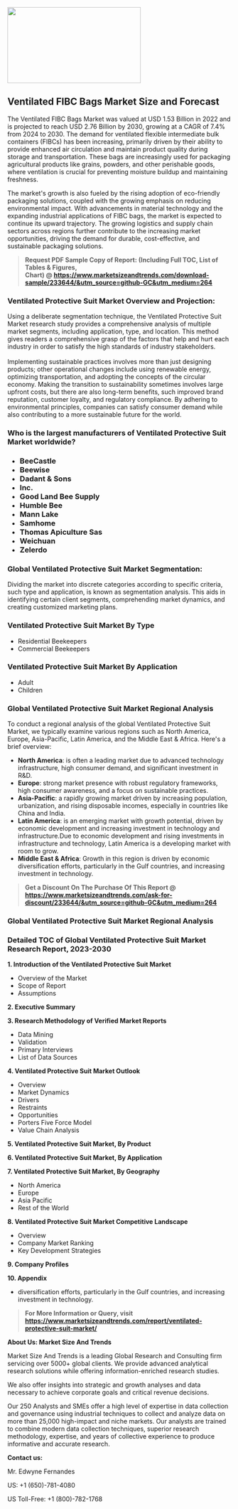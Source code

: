 <p><img class="alignnone size-medium wp-image-20088" src="https://ffe5etoiles.com/wp-content/uploads/2024/12/MST1-300x171.png" alt="" width="300" height="171" /></p><h2>Ventilated FIBC Bags Market Size and Forecast</h2><p>The Ventilated FIBC Bags Market was valued at USD 1.53 Billion in 2022 and is projected to reach USD 2.76 Billion by 2030, growing at a CAGR of 7.4% from 2024 to 2030. The demand for ventilated flexible intermediate bulk containers (FIBCs) has been increasing, primarily driven by their ability to provide enhanced air circulation and maintain product quality during storage and transportation. These bags are increasingly used for packaging agricultural products like grains, powders, and other perishable goods, where ventilation is crucial for preventing moisture buildup and maintaining freshness.</p><p>The market's growth is also fueled by the rising adoption of eco-friendly packaging solutions, coupled with the growing emphasis on reducing environmental impact. With advancements in material technology and the expanding industrial applications of FIBC bags, the market is expected to continue its upward trajectory. The growing logistics and supply chain sectors across regions further contribute to the increasing market opportunities, driving the demand for durable, cost-effective, and sustainable packaging solutions.</p></p><blockquote id="" class=""><strong>Request PDF Sample Copy of Report: (Including Full TOC, List of Tables &amp; Figures, Chart)&nbsp;@&nbsp;<strong><a href="https://www.marketsizeandtrends.com/download-sample/233644/&utm_source=github-GC&utm_medium=264" target="_blank">https://www.marketsizeandtrends.com/download-sample/233644/&utm_source=github-GC&utm_medium=264</a></strong></strong></blockquote><h3 id="" class="">Ventilated Protective Suit Market&nbsp;Overview and Projection:</h3><p id="" class="">Using a deliberate segmentation technique, the Ventilated Protective Suit Market research study provides a comprehensive analysis of multiple market segments, including application, type, and location. This method gives readers a comprehensive grasp of the factors that help and hurt each industry in order to satisfy the high standards of industry stakeholders. <br /> <br />Implementing sustainable practices involves more than just designing products; other operational changes include using renewable energy, optimizing transportation, and adopting the concepts of the circular economy. Making the transition to sustainability sometimes involves large upfront costs, but there are also long-term benefits, such improved brand reputation, customer loyalty, and regulatory compliance. By adhering to environmental principles, companies can satisfy consumer demand while also contributing to a more sustainable future for the world.</p><h3 id="" class="">Who is the largest manufacturers of&nbsp;Ventilated Protective Suit Market worldwide?</h3><h3 class=""><p><ul><li>BeeCastle </li><li> Beewise </li><li> Dadant & Sons </li><li> Inc. </li><li> Good Land Bee Supply </li><li> Humble Bee </li><li> Mann Lake </li><li> Samhome </li><li> Thomas Apiculture Sas </li><li> Weichuan </li><li> Zelerdo</li></ul></p></h3><h3 id="" class="">Global&nbsp;Ventilated Protective Suit Market Segmentation:</h3><p id="" class="">Dividing the market into discrete categories according to specific criteria, such type and application, is known as segmentation analysis. This aids in identifying certain client segments, comprehending market dynamics, and creating customized marketing plans.</p><h3 id="" class="">Ventilated Protective Suit Market&nbsp;By Type</h3><p><p><ul><li>Residential Beekeepers</li><li> Commercial Beekeepers</p></li></ul></p></p><h3 id="" class="">Ventilated Protective Suit Market&nbsp;By Application</h3><p class=""><p><ul><li>Adult</li><li> Children</li></ul></p></p><h3 id="" class="">Global Ventilated Protective Suit Market Regional Analysis</h3><p id="" class="">To conduct a regional analysis of the global Ventilated Protective Suit Market, we typically examine various regions such as North America, Europe, Asia-Pacific, Latin America, and the Middle East &amp; Africa. Here's a brief overview:</p><ul><li><strong>North America</strong>: is often a leading market due to advanced technology infrastructure, high consumer demand, and significant investment in R&amp;D.</li><li><strong>Europe</strong>: strong market presence with robust regulatory frameworks, high consumer awareness, and a focus on sustainable practices.</li><li><strong>Asia-Pacific</strong>: a rapidly growing market driven by increasing population, urbanization, and rising disposable incomes, especially in countries like China and India.</li><li><strong>Latin America</strong>: is an emerging market with growth potential, driven by economic development and increasing investment in technology and infrastructure.Due to economic development and rising investments in infrastructure and technology, Latin America is a developing market with room to grow.</li><li><strong>Middle East &amp; Africa</strong>: Growth in this region is driven by economic diversification efforts, particularly in the Gulf countries, and increasing investment in technology.</li></ul><blockquote id="" class=""><strong>Get a Discount On The Purchase Of This Report @ <strong><a href="https://www.marketsizeandtrends.com/ask-for-discount/233644/&utm_source=github-GC&utm_medium=264" target="_blank">https://www.marketsizeandtrends.com/ask-for-discount/233644/&utm_source=github-GC&utm_medium=264</a></strong></strong></blockquote><h3 id="" class="">Global Ventilated Protective Suit Market Regional Analysis</h3><h3 id="" class="">Detailed TOC of Global Ventilated Protective Suit Market Research Report, 2023-2030</h3><p id="" class=""><strong>1. Introduction of the Ventilated Protective Suit Market</strong></p><ul><li>Overview of the Market</li><li>Scope of Report</li><li>Assumptions</li></ul><p id="" class=""><strong>2. Executive Summary</strong></p><p id="" class=""><strong>3. Research Methodology of Verified Market Reports</strong></p><ul><li>Data Mining</li><li>Validation</li><li>Primary Interviews</li><li>List of Data Sources</li></ul><p id="" class=""><strong>4. Ventilated Protective Suit Market Outlook</strong></p><ul><li>Overview</li><li>Market Dynamics</li><li>Drivers</li><li>Restraints</li><li>Opportunities</li><li>Porters Five Force Model</li><li>Value Chain Analysis</li></ul><p id="" class=""><strong>5. Ventilated Protective Suit Market, By Product</strong></p><p id="" class=""><strong>6. Ventilated Protective Suit Market, By Application</strong></p><p id="" class=""><strong>7. Ventilated Protective Suit Market, By Geography</strong></p><ul><li>North America</li><li>Europe</li><li>Asia Pacific</li><li>Rest of the World</li></ul><p id="" class=""><strong>8. Ventilated Protective Suit Market Competitive Landscape</strong></p><ul><li>Overview</li><li>Company Market Ranking</li><li>Key Development Strategies</li></ul><p id="" class=""><strong>9. Company Profiles</strong></p><p id="" class=""><strong>10. Appendix</strong></p><ul><li>diversification efforts, particularly in the Gulf countries, and increasing investment in technology.</li></ul><blockquote id="" class=""><strong>For More Information or Query, visit <strong><strong><a href="https://www.marketsizeandtrends.com/report/ventilated-protective-suit-market/" target="_blank">https://www.marketsizeandtrends.com/report/ventilated-protective-suit-market/</a></strong></strong></strong></blockquote><p id="" class=""><strong>About Us: Market Size And Trends</strong></p><p id="" class="">Market Size And Trends is a leading Global Research and Consulting firm servicing over 5000+ global clients. We provide advanced analytical research solutions while offering information-enriched research studies.</p><p id="" class="">We also offer insights into strategic and growth analyses and data necessary to achieve corporate goals and critical revenue decisions.</p><p id="" class="">Our 250 Analysts and SMEs offer a high level of expertise in data collection and governance using industrial techniques to collect and analyze data on more than 25,000 high-impact and niche markets. Our analysts are trained to combine modern data collection techniques, superior research methodology, expertise, and years of collective experience to produce informative and accurate research.</p><p id="" class=""><strong>Contact us:</strong></p><p id="" class="">Mr. Edwyne Fernandes</p><p id="" class="">US: +1 (650)-781-4080</p><p id="" class="">US Toll-Free: +1 (800)-782-1768</p>
